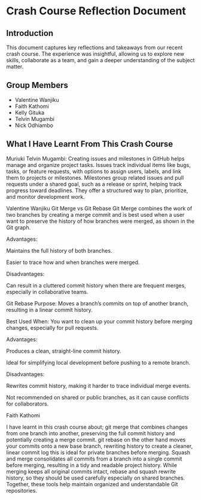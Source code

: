 # Crash Course Reflection Document

## Introduction

This document captures key reflections and takeaways from our recent crash course. The experience was insightful, allowing us to explore new skills, collaborate as a team, and gain a deeper understanding of the subject matter.

## Group Members

- Valentine Wanjiku  
- Faith Kathomi  
- Kelly Gituka  
- Telvin Mugambi  
- Nick Odhiambo

## What I Have Learnt From This Crash Course
 Muriuki Telvin Mugambi:
 Creating issues and milestones in GitHub helps manage and organize project tasks. Issues track individual items like bugs, tasks, or feature requests, with options to assign users, labels, and link them to projects or milestones. Milestones group related issues and pull requests under a shared goal, such as a release or sprint, helping track progress toward deadlines. They offer a structured way to plan, prioritize, and monitor development work.

Valentine Wanjiku
Git Merge vs  Git Rebase
Git Merge combines the work of two branches by creating a merge commit and is best used when  a user  want to preserve the history of how branches were merged, as shown in the Git graph.

Advantages:

Maintains the full history of both branches.

Easier to trace how and when branches were merged.

Disadvantages:

Can result in a cluttered commit history when there are frequent merges, especially in collaborative teams.

Git Rebase
Purpose: Moves  a branch’s commits on top of another branch, resulting in a linear commit history.

Best Used When: You want to clean up your commit history before merging changes, especially for pull requests.

Advantages:

Produces a clean, straight-line commit history.

Ideal for simplifying local development before pushing to a remote branch.

Disadvantages:

Rewrites commit history, making it harder to trace individual merge events.

Not recommended on shared or public branches, as it can cause conflicts for collaborators.

Faith Kathomi 

I have learnt in this crash course about; git merge that combines changes from one branch into another, preserving the full commit history and potentially creating a merge commit. git rebase on the other hand moves your commits onto a new base branch, rewriting history to create a cleaner, linear commit log this is ideal for private branches before merging. Squash and merge consolidates all commits from a branch into a single commit before merging, resulting in a tidy and readable project history. While merging keeps all original commits intact, rebase and squash rewrite history, so they should be used carefully especially on shared branches. Together, these tools help maintain organized and understandable Git repositories.
